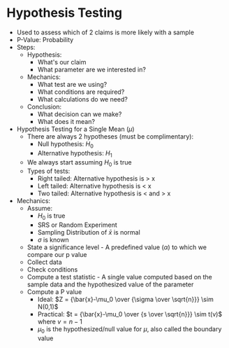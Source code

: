# Hypothesis Testing
* Used to assess which of 2 claims is more likely with a sample
* P-Value: Probability
* Steps:
  * Hypothesis:
    * What's our claim
    * What parameter are we interested in?
  * Mechanics:
    * What test are we using?
    * What conditions are required?
    * What calculations do we need?
  * Conclusion:
    * What decision can we make?
    * What does it mean?
* Hypothesis Testing for a Single Mean ($\mu$)
  * There are always 2 hypotheses (must be complimentary):
    * Null hypothesis: $H_0$
    * Alternative hypothesis: $H_1$
  * We always start assuming $H_0$ is true
  * Types of tests:
    * Right tailed: Alternative hypothesis is > x
    * Left tailed: Alternative hypothesis is < x
    * Two tailed: Alternative hypothesis is < and > x
* Mechanics:
  * Assume:
    * $H_0$ is true
    * SRS or Random Experiment
    * Sampling Distribution of $\bar{x}$ is normal
    * $\sigma$ is known
  * State a significance level - A predefined value ($\alpha$) to which we compare our p value
  * Collect data
  * Check conditions
  * Compute a test statistic - A single value computed based on the sample data and the hypothesized value of the parameter
  * Compute a P value
    * Ideal: $Z = {\bar{x}-\mu_0 \over {\sigma \over \sqrt{n}}} \sim N(0,1)$
    * Practical: $t = {\bar{x}-\mu_0 \over {s \over \sqrt{n}}} \sim t(v)$ where $v=n-1$
    * $\mu_0$ is the hypothesized/null value for $\mu$, also called the boundary value
